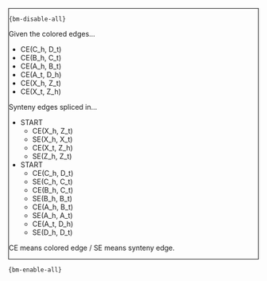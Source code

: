 <div style="border:1px solid black;">

`{bm-disable-all}`

Given the colored edges...

* CE(C_h, D_t)
* CE(B_h, C_t)
* CE(A_h, B_t)
* CE(A_t, D_h)
* CE(X_h, Z_t)
* CE(X_t, Z_h)


Synteny edges spliced in...

 * START
   * CE(X_h, Z_t)
   * SE(X_h, X_t)
   * CE(X_t, Z_h)
   * SE(Z_h, Z_t)
 * START
   * CE(C_h, D_t)
   * SE(C_h, C_t)
   * CE(B_h, C_t)
   * SE(B_h, B_t)
   * CE(A_h, B_t)
   * SE(A_h, A_t)
   * CE(A_t, D_h)
   * SE(D_h, D_t)

CE means colored edge / SE means synteny edge.

</div>

`{bm-enable-all}`

